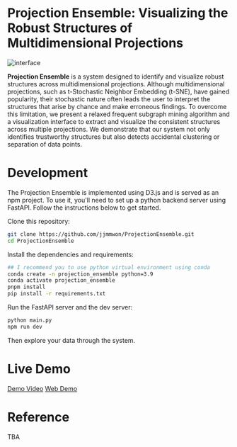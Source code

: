 # Projection Ensemble: Visualizing the Robust Structures of Multidimensional Projections

![interface](https://user-images.githubusercontent.com/98008363/235410453-d19917b0-cd02-490a-916b-5292106a0287.png)

**Projection Ensemble** is a system designed to identify and visualize robust structures across multidimensional projections.
Although multidimensional projections, such as t-Stochastic Neighbor Embedding (t-SNE), have gained popularity, their stochastic nature often leads the user to interpret the structures that arise by chance and make erroneous findings.
To overcome this limitation, we present a relaxed frequent subgraph mining algorithm and a visualization interface to extract and visualize the consistent structures across multiple projections.
We demonstrate that our system not only identifies trustworthy structures but also detects accidental clustering or separation of data points.

# Development

The Projection Ensemble is implemented using D3.js and is served as an npm project.
To use it, you'll need to set up a python backend server using FastAPI.
Follow the instructions below to get started.

Clone this repository:
```Bash
git clone https://github.com/jjmmwon/ProjectionEnsemble.git
cd ProjectionEnsemble
```
Install the dependencies and requirements:
```Bash
## I recommend you to use python virtual environment using conda
conda create -n projection_ensemble python=3.9
conda activate projection_ensemble
pnpm install
pip install -r requirements.txt
```

Run the FastAPI server and the dev server:
```Bash
python main.py
npm run dev
```

Then explore your data through the system.


# Live Demo
[Demo Video](https://youtu.be/rgzyFg7mOfc)
[Web Demo]

# Reference

TBA



[Web Demo]: <https://jjmmwon.github.io/ProjectionEnsemble/>
